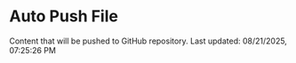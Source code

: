 # Auto Push File

Content that will be pushed to GitHub repository.
Last updated: 08/21/2025, 07:25:26 PM
